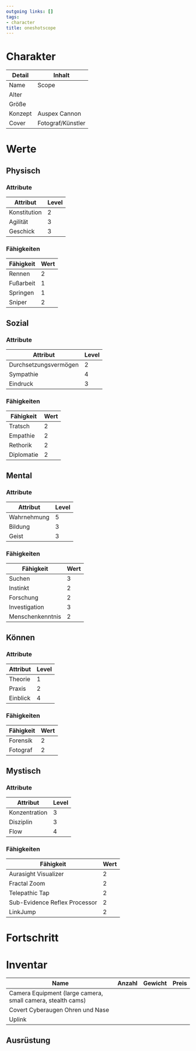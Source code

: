 ```yaml
---
outgoing links: []
tags:
- character
title: oneshotscope
---
```


# Charakter

| Detail  | Inhalt            |
|---------|-------------------|
| Name    | Scope             |
| Alter   |                   |
| Größe   |                   |
| Konzept | Auspex Cannon     |
| Cover   | Fotograf/Künstler |

# Werte

## Physisch

### Attribute

| Attribut     | Level |
|--------------|-------|
| Konstitution | 2     |
| Agilität     | 3     |
| Geschick     | 3     |

### Fähigkeiten

| Fähigkeit | Wert |
|-----------|------|
| Rennen    | 2    |
| Fußarbeit | 1    |
| Springen  | 1    |
| Sniper    | 2    |

## Sozial

### Attribute

| Attribut              | Level |
|-----------------------|-------|
| Durchsetzungsvermögen | 2     |
| Sympathie             | 4     |
| Eindruck              | 3     |

### Fähigkeiten

| Fähigkeit  | Wert |
|------------|------|
| Tratsch    | 2    |
| Empathie   | 2    |
| Rethorik   | 2    |
| Diplomatie | 2    |

## Mental

### Attribute

| Attribut    | Level |
|-------------|-------|
| Wahrnehmung | 5     |
| Bildung     | 3     |
| Geist       | 3     |

### Fähigkeiten

| Fähigkeit        | Wert |
|------------------|------|
| Suchen           | 3    |
| Instinkt         | 2    |
| Forschung        | 2    |
| Investigation    | 3    |
| Menschenkenntnis | 2    |

## Können

### Attribute

| Attribut | Level |
|----------|-------|
| Theorie  | 1     |
| Praxis   | 2     |
| Einblick | 4     |

### Fähigkeiten

| Fähigkeit | Wert |
|-----------|------|
| Forensik  | 2    |
| Fotograf  | 2    |

## Mystisch

### Attribute

| Attribut      | Level |
|---------------|-------|
| Konzentration | 3     |
| Disziplin     | 3     |
| Flow          | 4     |

### Fähigkeiten

| Fähigkeit                     | Wert |
|-------------------------------|------|
| Aurasight Visualizer          | 2    |
| Fractal Zoom                  | 2    |
| Telepathic Tap                | 2    |
| Sub-Evidence Reflex Processor | 2    |
| LinkJump                      | 2    |

# Fortschritt

# Inventar

| Name                                                        | Anzahl | Gewicht | Preis |
|-------------------------------------------------------------|--------|---------|-------|
| Camera Equipment (large camera, small camera, stealth cams) |        |         |       |
| Covert Cyberaugen Ohren und Nase                            |        |         |       |
| Uplink                                                      |        |         |       |

## Ausrüstung
